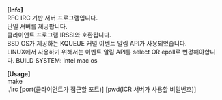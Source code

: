 **[Info]**  
RFC IRC 기반 서버 프로그램입니다.  
단일 서버를 제공합니다.  
클라이언트 프로그램 IRSSI와 호환됩니다.  
BSD OS가 제공하는 KQUEUE 커널 이벤트 알림 API가 사용되었습니다.  
LINUX에서 사용하기 위해서는 이벤트 알림 API를 select OR epoll로 변경해야합니다.
BUILD SYSTEM: intel mac os  

**[Usage]**  
make  
./irc [port(클라이언트가 접근할 포트)] [pwd(ICR 서버가 사용할 비밀번호)]   
